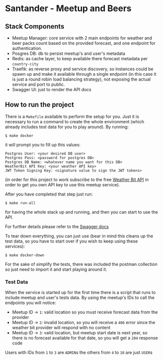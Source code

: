 # Santander - Meetup and Beers

## Stack Components
- Meetup Manager: core service with 2 main endpoints for weather and beer packs count based on the provided forecast, and one endpoint for authentication.
- Posgres DB: db to persist meetup's and user's metadata
- Redis: as cache layer, to keep available there forecast metadata per `country-city`
- Traefik: as reverse proxy and service discovery, so instances could be spawn up and make it available through a single endpoint (in this case it is just a round robin load balancing strategy), not exposing the actual service and port to public.
- Swagger UI: just to render the API docs  

## How to run the project
There is a `Makefile` available to perform the setup for you. Just it is necessary to run a command to create the whole environment (which already includes test data for you to play around). By running:
```
$ make docker 
```
it will prompt you to fill up this values:
```
Postgres User: <your desired DB user>
Postgres Pass: <password for postgres DB>
Postgres DB Name: <whatever name you want for this DB>
WeatherBit API Key: <your weather API key>
JWT Token Signing Key: <signature value to sign the JWT tokens>
```
(in order for this project to work subscribe to the free [Weather Bit API](https://www.weatherbit.io) in order to get you own API key to use this meetup service).

After you have completed that step just run:
```
$ make run-all 
```
for having the whole stack up and running, and then you can start to use the API. 

For further details please refer to the [Swagger docs](http://localhost:8181)

To tear down everything, you can just use (bear in mind this cleans up the test data, so you have to start over if you wish to keep using these services):
```
$ make docker-down 
```

For the sake of simplify the tests, there was included the postman collection so just need to import it and start playing around it.

### Test Data
When the service is started up for the first time there is a script that runs to include meetup and user's tests data. By using the meetup's IDs to call the endpoints you will notice:
- Meetup ID -> `1`: valid location so you must receive forecast data from the provider
- Meetup ID -> `2`: invalid location, so you will receive a `406` error since the weather bit provider will respond with no content
- Meetup ID -> `3`: valid location, but meetup start date is next year, so there is no forecast available for that date, so you will get a `204` response code

Users with IDs from `1` to `3` are `ADMIN`s the others from `4` to `10` are just `USER`s

 